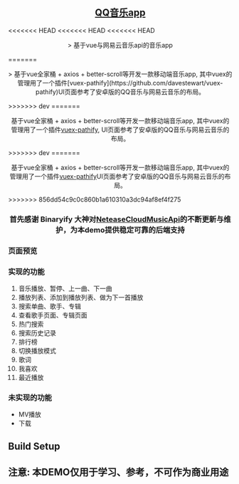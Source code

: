 <h2 align="center"><a href="https://github.com/chenweize/vue-music-app" target="_blank">QQ音乐app</a></h2>
<<<<<<< HEAD
<<<<<<< HEAD
<<<<<<< HEAD
<p align="center">> 基于vue与网易云音乐api的音乐app</p>
=======
<p align="center">> 基于vue全家桶 + axios + better-scroll等开发一款移动端音乐app, 其中vuex的管理用了一个插件[vuex-pathify](https://github.com/davestewart/vuex-pathify)UI页面参考了安卓版的QQ音乐与网易云音乐的布局。</p>
>>>>>>> dev
=======
<p align="center"> 基于vue全家桶 + axios + better-scroll等开发一款移动端音乐app, 其中vuex的管理用了一个插件<a href="https://github.com/davestewart/vuex-pathify">vuex-pathify</a>, UI页面参考了安卓版的QQ音乐与网易云音乐的布局。</p>
>>>>>>> dev
=======
<p align="center"> 基于vue全家桶 + axios + better-scroll等开发一款移动端音乐app, 其中vuex的管理用了一个插件<a href="https://github.com/davestewart/vuex-pathify">vuex-pathify</a>UI页面参考了安卓版的QQ音乐与网易云音乐的布局。</p>
>>>>>>> 856dd54c9c0c860b1a610310a3dc94af8ef4f275

### <p align="center">首先感谢 Binaryify 大神对[NeteaseCloudMusicApi](https://github.com/Binaryify/NeteaseCloudMusicApi/)的不断更新与维护，为本demo提供稳定可靠的后端支持</p>

### 页面预览


### 实现的功能
1. 音乐播放、暂停、上一曲、下一曲
2. 播放列表、添加到播放列表、做为下一首播放
3. 搜索单曲、歌手、专辑
4. 查看歌手页面、专辑页面
5. 热门搜索
6. 搜索历史记录
7. 排行榜
8. 切换播放模式
9. 歌词
10. 我喜欢
11. 最近播放

### 未实现的功能
*   MV播放
*   下载

## Build Setup
## 注意: 本DEMO仅用于学习、参考，不可作为商业用途

